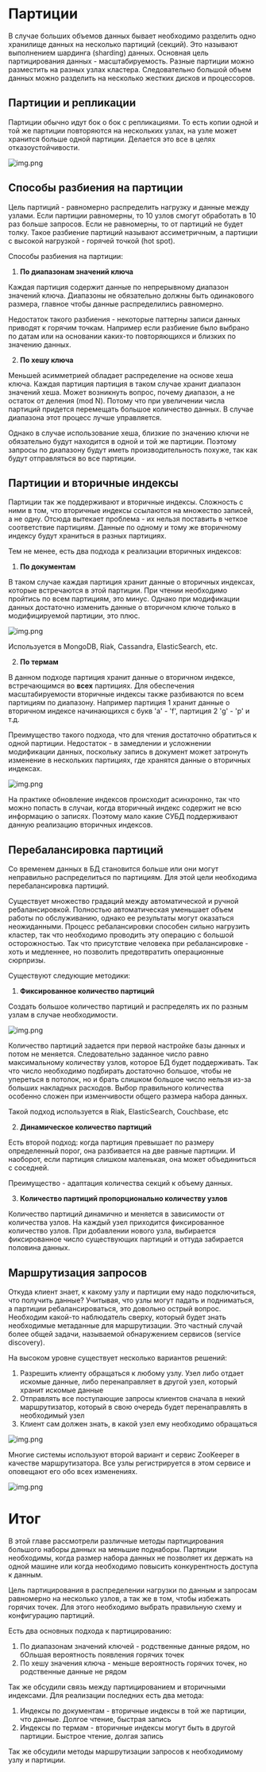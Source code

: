 # Партиции
В случае больших объемов данных бывает необходимо разделить одно хранилище данных на несколько партиций (секций). Это 
называют выполнением шардинга (sharding) данных. Основная цель партицирования данных - масштабируемость. Разные партиции
можно разместить на разных узлах кластера. Следовательно большой объем данных можно разделить на несколько жестких дисков
и процессоров.

## Партиции и репликации
Партиции обычно идут бок о бок с репликациями. То есть копии одной и той же партиции повторяются на нескольких узлах, на
узле может хранится больше одной партиции. Делается это все в целях отказоустойчивости. 

![img.png](../../../../img/highload/partition_and_replication.png)

## Способы разбиения на партиции
Цель партиций - равномерно распределить нагрузку и данные между узлами. Если партиции равномерны, то 10 узлов смогут
обработать в 10 раз больше запросов. Если не равномерны, то от партиций не будет толку. Такое разбиение партиций 
называют ассиметричным, а партиции с высокой нагрузкой - горячей точкой (hot spot).

Способы разбиения на партиции:
1) **По диапазонам значений ключа**  

Каждая партиция содержит данные по непрерывному диапазон значений ключа. Диапазоны не обязательно должны быть одинакового
размера, главное чтобы данные распределились равномерно.

Недостаток такого разбиения - некоторые паттерны записи данных приводят к горячим точкам. Например если разбиение было 
выбрано по датам или на основании каких-то повторяющихся и близких по значению данных.

2) **По хешу ключа**

Меньшей асимметрией обладает распределение на основе хеша ключа. Каждая партиция партиция в таком случае хранит диапазон
значений хеша. Может возникнуть вопрос, почему диапазон, а не остаток от деления (mod N). Потому что при увеличении 
числа партиций придется перемещать большое количество данных. В случае диапазона этот процесс лучше управляется.

Однако в случае использование хеша, близкие по значению ключи не обязательно будут находится в одной и той же партиции.
Поэтому запросы по диапазону будут иметь производительность похуже, так как будут отправляться во все партиции.

## Партиции и вторичные индексы
Партиции так же поддерживают и вторичные индексы. Сложность с ними в том, что вторичные индексы ссылаются на множество 
записей, а не одну. Отсюда вытекает проблема - их нельзя поставить в четкое соответствие партициям. Данные по одному и 
тому же вторичному индексу будут храниться в разных партициях. 

Тем не менее, есть два подхода к реализации вторичных индексов:
1) **По документам**

В таком случае каждая партиция хранит данные о вторичных индексах, которые встречаются в этой партиции. При чтении 
необходимо пройтись по всем партициям, это минус. Однако при модификации данных достаточно изменить данные о вторичном 
ключе только в модифицируемой партиции, это плюс.

![img.png](../../../../img/highload/document_index_partition.png)

Используется в MongoDB, Riak, Cassandra, ElasticSearch, etc.

2) **По термам**

В данном подходе партиция хранит данные о вторичном индексе, встречающимся во **всех** партициях. Для обеспечения 
масштабируемости вторичные индексы также разбиваются по всем партициям по диапазону. Например партиция 1 хранит
данные о вторичном индексе начинающихся с букв 'a' - 'f', партиция 2 'g' - 'p' и т.д.

Преимущество такого подхода, что для чтения достаточно обратиться к одной партиции. Недостаток - в замедлении и 
усложнении модификации данных, поскольку запись в документ может затронуть изменение в нескольких партициях, где 
хранятся данные о вторичных индексах.

![img.png](../../../../img/highload/term_index_partition.png)

На практике обновление индексов происходит асинхронно, так что можно попасть в случаи, когда вторичный индекс содержит
не всю информацию о записях. Поэтому мало какие СУБД поддерживают данную реализацию вторичных индексов.

## Перебалансировка партиций
Со временем данных в БД становится больше или они могут неправильно распределиться по партициям. Для этой цели 
необходима перебалансировка партиций.

Существует множество градаций между автоматической и ручной ребалансировкой. Полностью автоматическая уменьшает объем
работы по обслуживанию, однако ее результаты могут оказаться неожиданными. Процесс ребалансировки способен сильно 
нагрузить кластер, так что необходимо проводить эту операцию с большой осторожностью. Так что присутствие человека
при ребалансировке - хоть и медленнее, но позволить предотвратить операционные сюрпризы.

Существуют следующие методики:
1) **Фиксированное количество партиций**

Создать большое количество партиций и распределять их по разным узлам в случае необходимости.

![img.png](../../../../img/highload/partition_fix_size.png)

Количество партиций задается при первой настройке базы данных и потом не меняется. Следовательно заданное число равно
максимальному количеству узлов, которое БД будет поддерживать. Так что число необходимо подбирать достаточно большое, 
чтобы не упереться в потолок, но и брать слишком большое число нельзя из-за больших накладных расходов. Выбор 
правильного количества особенно сложен при изменчивости общего размера набора данных.

Такой подход используется в Riak, ElasticSearch, Couchbase, etc

2) **Динамическое количество партиций**

Есть второй подход: когда партиция превышает по размеру определенный порог, она разбивается на две равные партиции. И 
наоборот, если партиция слишком маленькая, она может объединиться с соседней. 

Преимущество - адаптация количества секций к объему данных.

3) **Количество партиций пропорционально количеству узлов**

Количество партиций динамично и меняется в зависимости от количества узлов. На каждый узел приходится фиксированное 
количество узлов. При добавлении нового узла, выбирается фиксированное число существующих партиций и оттуда забирается
половина данных. 

## Маршрутизация запросов
Откуда клиент знает, к какому узлу и партиции ему надо подключиться, что получить данные? Учитывая, что узлы могут 
падать и подниматься, а партиции ребалансироваться, это довольно острый вопрос. Необходим какой-то наблюдатель сверху,
который будет знать необходимые метаданные для маршрутизации. Это частный случай более общей задачи, называемой
обнаружением сервисов (service discovery). 

На высоком уровне существует несколько вариантов решений:
1) Разрешить клиенту обращаться к любому узлу. Узел либо отдает искомые данные, либо перенаправляет в другой узел, 
который хранит искомые данные
2) Отправлять все поступающие запросы клиентов сначала в некий маршрутизатор, который в свою очередь будет 
перенаправлять в необходимый узел
3) Клиент сам должен знать, в какой узел ему необходимо обращаться

![img.png](../../../../img/highload/parition_router.png)

Многие системы используют второй вариант и сервис ZooKeeper в качестве маршрутизатора. Все узлы регистрируется в этом 
сервисе и оповещают его обо всех изменениях.

![img.png](../../../../img/highload/zookeeper.png)

# Итог
В этой главе рассмотрели различные методы партицирования большого наборы данных на меньшие поднаборы. Партиции 
необходимы, когда размер набора данных не позволяет их держать на одной машине или когда необходимо
повысить конкурентность доступа к данным. 

Цель партицирования в распределении нагрузки по данным и запросам равномерно на несколько узлов, а так же в том, чтобы
избежать горячих точек. Для этого необходимо выбрать правильную схему и конфигурацию партиций.

Есть два основных подхода к партицированию:
1) По диапазонам значений ключей - родственные данные рядом, но бОльшая вероятность появления горячих точек
2) По хешу значения ключа - меньше вероятность горячих точек, но родственные данные не рядом

Так же обсудили связь между партицированием и вторичными индексами. Для реализации последних есть два метода:
1) Индексы по документам - вторичные индексы в той же партиции, что данные. Долгое чтение, быстрая запись
2) Индексы по термам - вторичные индексы могут быть в другой партиции. Быстрое чтение, долгая запись

Так же обсудили методы маршрутизации запросов к необходимому узлу и партиции.

